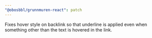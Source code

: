 ```yaml
---
"@obosbbl/grunnmuren-react": patch
---
```


Fixes hover style on backlink so that underline is applied even when something other than the text is hovered in the link.
